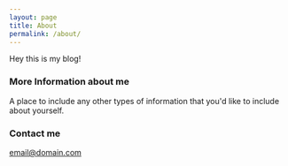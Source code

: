 ```yaml
---
layout: page
title: About
permalink: /about/
---
```


Hey this is my blog!

### More Information about me

A place to include any other types of information that you'd like to include about yourself.

### Contact me

[email@domain.com](mailto:email@domain.com)
